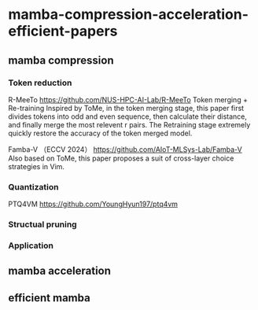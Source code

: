 # mamba-compression-acceleration-efficient-papers
## mamba compression

### Token reduction
R-MeeTo https://github.com/NUS-HPC-AI-Lab/R-MeeTo
  Token merging + Re-training
  Inspired by ToMe, in the token merging stage, this paper first divides tokens into odd and even sequence, then calculate their distance, and finally merge the most relevent r pairs. The Retraining stage extremely quickly restore the accuracy of the token merged model.

Famba-V （ECCV 2024） https://github.com/AIoT-MLSys-Lab/Famba-V
Also based on ToMe, this paper proposes a suit of cross-layer choice strategies in Vim.

### Quantization
PTQ4VM https://github.com/YoungHyun197/ptq4vm




### Structual pruning

### Application


## mamba acceleration



## efficient mamba
